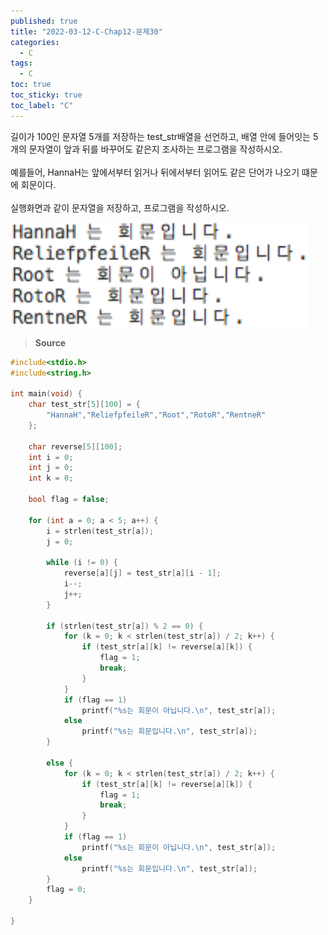 ```yaml
---
published: true
title: "2022-03-12-C-Chap12-문제30"
categories:
  - C
tags:
  - C
toc: true
toc_sticky: true
toc_label: "C"
---
```


길이가 100인 문자열 5개를 저장하는 test_str배열을 선언하고, 배열 안에 들어잇는 5개의 문자열이 앞과 뒤를 바꾸어도 같은지 조사하는 프로그램을 작성하시오.  
<br>
예를들어, HannaH는 앞에서부터 읽거나 뒤에서부터 읽어도 같은 단어가 나오기 떄문에 회문이다.  
<br>
실행화면과 같이 문자열을 저장하고, 프로그램을 작성하시오.

![image](https://github.com/222SeungHyun/222SeungHyun.github.io/blob/master/_images/%EA%B8%B0%EC%B4%88%ED%94%84%EB%A1%9C%EA%B7%B8%EB%9E%98%EB%B0%8D%2012%EC%9E%A5%20%EC%8B%A4%EC%8A%B5-%EB%AC%B8%EC%A0%9C30.png?raw=true)

> **Source**

```C++
#include<stdio.h>
#include<string.h>

int main(void) {
	char test_str[5][100] = {
		"HannaH","ReliefpfeileR","Root","RotoR","RentneR"
	};

	char reverse[5][100];
	int i = 0;
	int j = 0;
	int k = 0;

	bool flag = false;

	for (int a = 0; a < 5; a++) {
		i = strlen(test_str[a]);
		j = 0;

		while (i != 0) {
			reverse[a][j] = test_str[a][i - 1];
			i--;
			j++;
		}

		if (strlen(test_str[a]) % 2 == 0) {
			for (k = 0; k < strlen(test_str[a]) / 2; k++) {
				if (test_str[a][k] != reverse[a][k]) {
					flag = 1;
					break;
				}
			}
			if (flag == 1)
				printf("%s는 회문이 아닙니다.\n", test_str[a]);
			else
				printf("%s는 회문입니다.\n", test_str[a]);
		}

		else {
			for (k = 0; k < strlen(test_str[a]) / 2; k++) {
				if (test_str[a][k] != reverse[a][k]) {
					flag = 1;
					break;
				}
			}
			if (flag == 1)
				printf("%s는 회문이 아닙니다.\n", test_str[a]);
			else
				printf("%s는 회문입니다.\n", test_str[a]);
		}
		flag = 0;
	}

}
```
